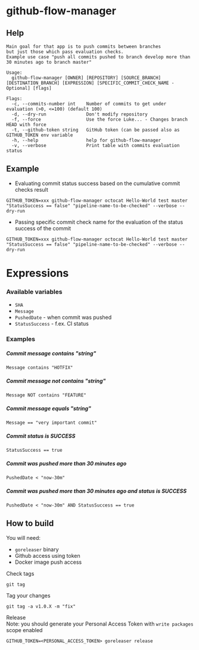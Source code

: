 # github-flow-manager
## Help
```
Main goal for that app is to push commits between branches
but just those which pass evaluation checks.
Example use case "push all commits pushed to branch develop more than 30 minutes ago to branch master"

Usage:
  github-flow-manager [OWNER] [REPOSITORY] [SOURCE_BRANCH] [DESTINATION_BRANCH] [EXPRESSION] [SPECIFIC_COMMIT_CHECK_NAME - Optional] [flags]

Flags:
  -c, --commits-number int    Number of commits to get under evaluation (>0, <=100) (default 100)
  -d, --dry-run               Don't modify repository
  -f, --force                 Use the force Luke... - Changes branch HEAD with force
  -t, --github-token string   GitHub token (can be passed also as GITHUB_TOKEN env variable
  -h, --help                  help for github-flow-manager
  -v, --verbose               Print table with commits evaluation status
```

## Example
- Evaluating commit status success based on the cumulative commit checks result
```
GITHUB_TOKEN=xxx github-flow-manager octocat Hello-World test master "StatusSuccess == false" "pipeline-name-to-be-checked" --verbose --dry-run
```
- Passing specific commit check name for the evaluation of the status success of the commit
```
GITHUB_TOKEN=xxx github-flow-manager octocat Hello-World test master "StatusSuccess == false" "pipeline-name-to-be-checked" --verbose --dry-run
```

# Expressions
### Available variables
 - `SHA`
 - `Message`
 - `PushedDate` - when commit was pushed
 - `StatusSuccess` - f.ex. CI status

### Examples
##### Commit message contains "string"
`Message contains "HOTFIX"`
##### Commit message not contains "string"
`Message NOT contains "FEATURE"`
##### Commit message equals "string"
`Message == "very important commit"`
##### Commit status is SUCCESS
`StatusSuccess == true`
##### Commit was pushed more than 30 minutes ago
`PushedDate < "now-30m"`
##### Commit was pushed more than 30 minutes ago and status is SUCCESS
`PushedDate < "now-30m" AND StatusSuccess == true`

## How to build

You will need:
* `goreleaser` binary
* Github access using token
* Docker image push access

Check tags
```
git tag
```

Tag your changes
```
git tag -a v1.0.X -m "fix"
```

Release  
Note: you should generate your Personal Access Token with `write packages` scope enabled
```
GITHUB_TOKEN=<PERSONAL_ACCESS_TOKEN> goreleaser release
```
